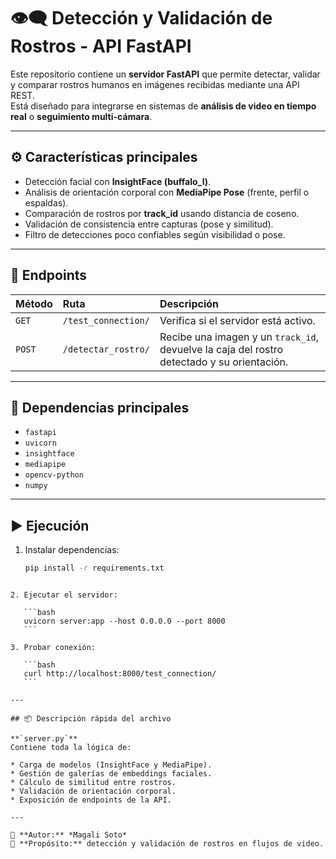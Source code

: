 # 👁️‍🗨️ Detección y Validación de Rostros - API FastAPI

Este repositorio contiene un **servidor FastAPI** que permite detectar, validar y comparar rostros humanos en imágenes recibidas mediante una API REST.  
Está diseñado para integrarse en sistemas de **análisis de video en tiempo real** o **seguimiento multi-cámara**.

---

## ⚙️ Características principales

- Detección facial con **InsightFace (buffalo_l)**.  
- Análisis de orientación corporal con **MediaPipe Pose** (frente, perfil o espaldas).  
- Comparación de rostros por **track_id** usando distancia de coseno.  
- Validación de consistencia entre capturas (pose y similitud).  
- Filtro de detecciones poco confiables según visibilidad o pose.

---

## 🚀 Endpoints

| Método | Ruta | Descripción |
|:-------|:------|:-------------|
| `GET` | `/test_connection/` | Verifica si el servidor está activo. |
| `POST` | `/detectar_rostro/` | Recibe una imagen y un `track_id`, devuelve la caja del rostro detectado y su orientación. |

---

## 🧩 Dependencias principales

- `fastapi`
- `uvicorn`
- `insightface`
- `mediapipe`
- `opencv-python`
- `numpy`

---

## ▶️ Ejecución

1. Instalar dependencias:
   ```bash
   pip install -r requirements.txt
````

2. Ejecutar el servidor:

   ```bash
   uvicorn server:app --host 0.0.0.0 --port 8000
   ```

3. Probar conexión:

   ```bash
   curl http://localhost:8000/test_connection/
   ```

---

## 📦 Descripción rápida del archivo

**`server.py`**
Contiene toda la lógica de:

* Carga de modelos (InsightFace y MediaPipe).
* Gestión de galerías de embeddings faciales.
* Cálculo de similitud entre rostros.
* Validación de orientación corporal.
* Exposición de endpoints de la API.

---

📍 **Autor:** *Magali Soto*
🧠 **Propósito:** detección y validación de rostros en flujos de video.

